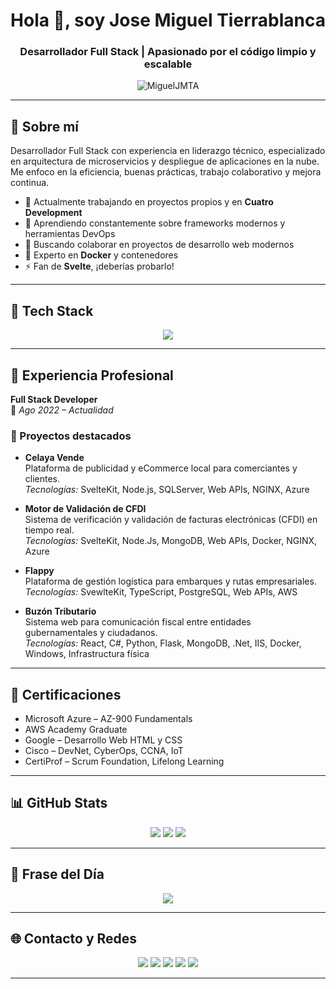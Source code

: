 <!-- README generado para Jose Miguel Tierrablanca Arreola -->

<h1 align="center">Hola 👋, soy Jose Miguel Tierrablanca</h1>
<h3 align="center">Desarrollador Full Stack | Apasionado por el código limpio y escalable</h3>

<p align="center">
  <img src="https://komarev.com/ghpvc/?username=MiguelJMTA&label=Profile%20views&color=0e75b6&style=flat" alt="MiguelJMTA" />
</p>

---

## 🚀 Sobre mí

Desarrollador Full Stack con experiencia en liderazgo técnico, especializado en arquitectura de microservicios y despliegue de aplicaciones en la nube. Me enfoco en la eficiencia, buenas prácticas, trabajo colaborativo y mejora continua.

- 🔭 Actualmente trabajando en proyectos propios y en **Cuatro Development**  
- 🌱 Aprendiendo constantemente sobre frameworks modernos y herramientas DevOps  
- 👯 Buscando colaborar en proyectos de desarrollo web modernos  
- 🐳 Experto en **Docker** y contenedores  
- ⚡ Fan de **Svelte**, ¡deberías probarlo!

---

## 🧰 Tech Stack

<div align="center">
  <img src="https://skillicons.dev/icons?i=html,css,bootstrap,js,express,ts,react,svelte,nodejs,dotnet,cs,python,flask,java,mysql,postgres,mongodb,firebase,aws,azure,gcp,docker,kubernetes,linux" />
</div>

---

## 💼 Experiencia Profesional

**Full Stack Developer**  
📅 *Ago 2022 – Actualidad*

### 🔧 Proyectos destacados

- **Celaya Vende**  
  Plataforma de publicidad y eCommerce local para comerciantes y clientes.  
  *Tecnologías:* SvelteKit, Node.js, SQLServer, Web APIs, NGINX, Azure

- **Motor de Validación de CFDI**  
  Sistema de verificación y validación de facturas electrónicas (CFDI) en tiempo real.  
  *Tecnologías:* SvelteKit, Node.Js, MongoDB, Web APIs, Docker, NGINX, Azure

- **Flappy**  
  Plataforma de gestión logística para embarques y rutas empresariales.  
  *Tecnologías:* SvewlteKit, TypeScript, PostgreSQL, Web APIs, AWS

- **Buzón Tributario**  
  Sistema web para comunicación fiscal entre entidades gubernamentales y ciudadanos.  
  *Tecnologías:* React, C#, Python, Flask, MongoDB, .Net, IIS, Docker, Windows, Infrastructura física
  
---


## 📜 Certificaciones

- Microsoft Azure – AZ-900 Fundamentals  
- AWS Academy Graduate  
- Google – Desarrollo Web HTML y CSS  
- Cisco – DevNet, CyberOps, CCNA, IoT  
- CertiProf – Scrum Foundation, Lifelong Learning  

---

## 📊 GitHub Stats

<p align="center">
  <img src="https://github-readme-stats.vercel.app/api?username=MiguelJMTA&theme=material-palenight&hide_border=false&include_all_commits=true&count_private=true" />
  <img src="https://github-readme-streak-stats.herokuapp.com/?user=MiguelJMTA&theme=material-palenight&hide_border=false" />
  <img src="https://github-readme-stats.vercel.app/api/top-langs/?username=MiguelJMTA&theme=material-palenight&hide_border=false&layout=compact" />
</p>

---

## 🧠 Frase del Día

<p align="center">
  <img src="https://quotes-github-readme.vercel.app/api?type=horizontal&theme=radical" />
</p>

---

## 🌐 Contacto y Redes

<p align="center">
  <a href="https://linkedin.com/in/miguel-tierrablanca"><img src="https://img.shields.io/badge/LinkedIn-%230077B5.svg?logo=linkedin&logoColor=white"/></a>
  <a href="https://instagram.com/migueljmta"><img src="https://img.shields.io/badge/Instagram-%23E4405F.svg?logo=instagram&logoColor=white"/></a>
  <a href="https://twitter.com/migueljmta"><img src="https://img.shields.io/badge/Twitter-%231DA1F2.svg?logo=twitter&logoColor=white"/></a>
  <a href="https://twitch.tv/migueljmta"><img src="https://img.shields.io/badge/Twitch-%239146FF.svg?logo=twitch&logoColor=white"/></a>
  <a href="https://tiktok.com/@migueljmta"><img src="https://img.shields.io/badge/TikTok-%23000000.svg?logo=tiktok&logoColor=white"/></a>
</p>

---
